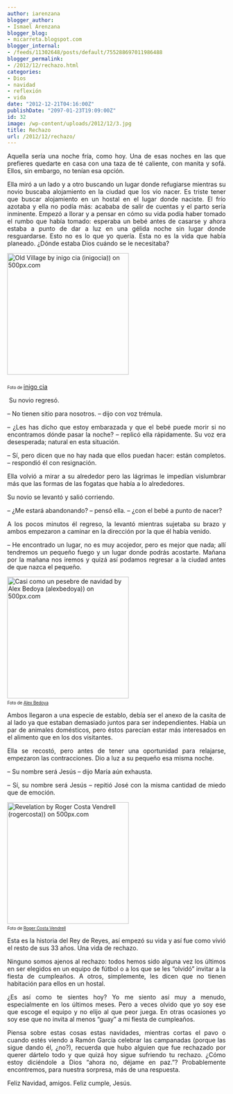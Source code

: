 ```yaml
---
author: iarenzana
blogger_author:
- Ismael Arenzana
blogger_blog:
- micarreta.blogspot.com
blogger_internal:
- /feeds/11302648/posts/default/755288697011986488
blogger_permalink:
- /2012/12/rechazo.html
categories:
- Dios
- navidad
- reflexión
- vida
date: "2012-12-21T04:16:00Z"
publishDate: "2097-01-23T19:09:00Z"
id: 32
image: /wp-content/uploads/2012/12/3.jpg
title: Rechazo
url: /2012/12/rechazo/
---
```

<p style="text-align: justify;">
  Aquella sería una noche fría, como hoy. Una de esas noches en las que prefieres quedarte en casa con una taza de té caliente, con manita y sofá. Ellos, sin embargo, no tenían esa opción.
</p>

<p style="text-align: justify;">
  Ella miró a un lado y a otro buscando un lugar donde refugiarse mientras su novio buscaba alojamiento en la ciudad que los vio nacer. Es triste tener que buscar alojamiento en un hostal en el lugar donde naciste. El frío azotaba y ella no podía más: acababa de salir de cuentas y el parto sería inminente. Empezó a llorar y a pensar en cómo su vida podía haber tomado el rumbo que había tomado: esperaba un bebé antes de casarse y ahora estaba a punto de dar a luz en una gélida noche sin lugar donde resguardarse. Esto no es lo que yo quería. Esta no es la vida que había planeado. ¿Dónde estaba Dios cuándo se le necesitaba?
</p>

[<img loading="lazy" style="margin: 0 0 5px 0;" src="https://arenzana.org/wp-content/uploads/2012/12/3.jpg" alt="Old Village by inigo cia (inigocia)) on 500px.com" width="280" height="280" border="0" />](http://500px.com/photo/8938416)

<div style="text-align: justify;">
  <span style="font-size: 70%;">Foto de </span><a href="http://500px.com/inigocia">inigo cia</a>
</div>

 <span style="text-align: justify;">Su novio regresó.</span>

<p style="text-align: justify;">
  &#8211; No tienen sitio para nosotros. &#8211; dijo con voz trémula.
</p>

<p style="text-align: justify;">
  &#8211; ¿Les has dicho que estoy embarazada y que el bebé puede morir si no encontramos dónde pasar la noche? &#8211; replicó ella rápidamente. Su voz era desesperada; natural en esta situación.
</p>

<p style="text-align: justify;">
  &#8211; Sí, pero dicen que no hay nada que ellos puedan hacer: están completos. &#8211; respondió él con resignación.
</p>

<p style="text-align: justify;">
  Ella volvió a mirar a su alrededor pero las lágrimas le impedían vislumbrar más que las formas de las fogatas que había a lo alrededores.
</p>

<p style="text-align: justify;">
  Su novio se levantó y salió corriendo.
</p>

<p style="text-align: justify;">
  &#8211; ¿Me estará abandonando? &#8211; pensó ella. &#8211; ¿con el bebé a punto de nacer?
</p>

<p style="text-align: justify;">
  A los pocos minutos él regreso, la levantó mientras sujetaba su brazo y ambos empezaron a caminar en la dirección por la que él había venido.
</p>

<p style="text-align: justify;">
  &#8211; He encontrado un lugar, no es muy acojedor, pero es mejor que nada; allí tendremos un pequeño fuego y un lugar donde podrás acostarte. Mañana por la mañana nos iremos y quizá así podamos regresar a la ciudad antes de que nazca el pequeño.
</p>

<p style="text-align: left;">
  <a href="http://500px.com/photo/2703316"><img loading="lazy" style="margin-top: 0px; margin-bottom: 5px;" src="https://arenzana.org/wp-content/uploads/2012/12/3-1.jpg" alt="Casi como un pesebre de navidad by Alex Bedoya (alexbedoya)) on 500px.com" width="280" height="280" border="0" /></a><br /><span style="font-size: 70%;">Foto de <a href="http://500px.com/alexbedoya">Alex Bedoya</a></span>
</p>

<p style="text-align: justify;">
  Ambos llegaron a una especie de establo, debía ser el anexo de la casita de al lado ya que estaban demasiado juntos para ser independientes. Había un par de animales domésticos, pero éstos parecían estar más interesados en el alimento que en los dos visitantes.
</p>

<p style="text-align: justify;">
  Ella se recostó, pero antes de tener una oportunidad para relajarse, empezaron las contracciones. Dio a luz a su pequeño esa misma noche.
</p>

<p style="text-align: justify;">
  &#8211; Su nombre será Jesús &#8211; dijo María aún exhausta.
</p>

<p style="text-align: justify;">
  &#8211; Sí, su nombre será Jesús &#8211; repitió José con la misma cantidad de miedo que de emoción.
</p>

[<img loading="lazy" style="margin: 0 0 5px 0;" src="https://arenzana.org/wp-content/uploads/2012/12/3-2.jpg" alt="Revelation by Roger Costa Vendrell (rogercosta)) on 500px.com" width="280" height="280" border="0" />](http://500px.com/photo/4533589)  
<span style="font-size: 70%;">Foto de <a href="http://500px.com/rogercosta">Roger Costa Vendrell</a></span>

<p style="text-align: justify;">
  Esta es la historia del Rey de Reyes, así empezó su vida y así fue como vivió el resto de sus 33 años. Una vida de rechazo.
</p>

<p style="text-align: justify;">
  Ninguno somos ajenos al rechazo: todos hemos sido alguna vez los últimos en ser elegidos en un equipo de fútbol o a los que se les &#8220;olvidó&#8221; invitar a la fiesta de cumpleaños. A otros, simplemente, les dicen que no tienen habitación para ellos en un hostal.
</p>

<p style="text-align: justify;">
  ¿Es así como te sientes hoy? Yo me siento así muy a menudo, especialmente en los últimos meses. Pero a veces olvido que yo soy ese que escoge el equipo y no elijo al que peor juega. En otras ocasiones yo soy ese que no invita al menos &#8220;guay&#8221; a mi fiesta de cumpleaños.
</p>

<p style="text-align: justify;">
  Piensa sobre estas cosas estas navidades, mientras cortas el pavo o cuando estés viendo a Ramón García celebrar las campanadas (porque las sigue dando él, ¿no?), recuerda que hubo alguien que fue rechazado por querer dártelo todo y que quizá hoy sigue sufriendo tu rechazo. ¿Cómo estoy diciéndole a Dios &#8220;ahora no, déjame en paz.&#8221;? Probablemente encontremos, para nuestra sorpresa, más de una respuesta.
</p>

<p style="text-align: justify;">
  Feliz Navidad, amigos. Feliz cumple, Jesús.
</p>
